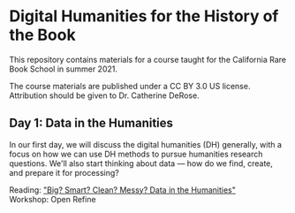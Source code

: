 # Digital Humanities for the History of the Book

This repository contains materials for a course taught for the California Rare Book School in summer 2021.

The course materials are published under a CC BY 3.0 US license. Attribution should be given to Dr. Catherine DeRose.

## Day 1: Data in the Humanities

In our first day, we will discuss the digital humanities (DH) generally, with a focus on how we can use DH methods to pursue humanities research questions. We'll also start thinking about data — how do we find, create, and prepare it for processing?

Reading: ["Big? Smart? Clean? Messy? Data in the Humanities"](http://journalofdigitalhumanities.org/2-3/big-smart-clean-messy-data-in-the-humanities/)  
Workshop: Open Refine
